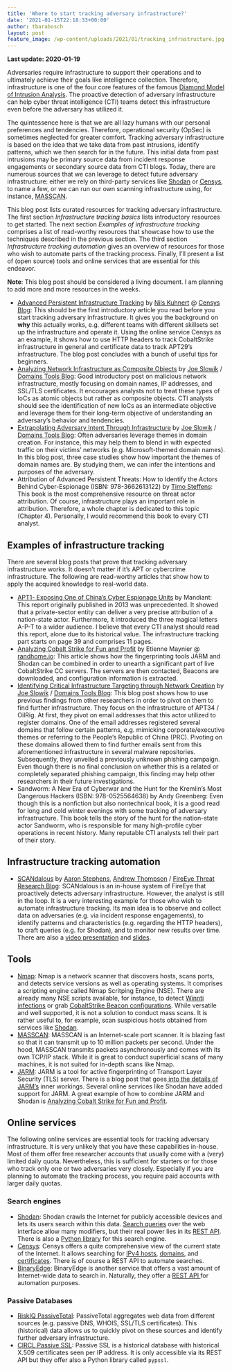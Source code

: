 ```yaml
---
title: 'Where to start tracking adversary infrastructure?'
date: '2021-01-15T22:18:33+00:00'
author: tbarabosch
layout: post
feature_image: /wp-content/uploads/2021/01/tracking_infrastructure.jpg
---
```


**Last update: 2020-01-19**

Adversaries require infrastructure to support their operations and to ultimately achieve their goals like intelligence collection. Therefore, infrastructure is one of the four core features of the famous [Diamond Model of Intrusion Analysis](https://www.activeresponse.org/wp-content/uploads/2013/07/diamond.pdf). The proactive detection of adversary infrastructure can help cyber threat intelligence (CTI) teams detect this infrastructure even before the adversary has utilized it.

<!--more-->

The quintessence here is that we are all lazy humans with our personal preferences and tendencies. Therefore, operational security (OpSec) is sometimes neglected for greater comfort. Tracking adversary infrastructure is based on the idea that we take data from past intrusions, identify patterns, which we then search for in the future. This initial data from past intrusions may be primary source data from incident response engagements or secondary source data from CTI blogs. Today, there are numerous sources that we can leverage to detect future adversary infrastructure: either we rely on third-party services like [Shodan](https://www.shodan.io/) or [Censys](https://censys.io/), to name a few, or we can run our own scanning infrastructure using, for instance, [MASSCAN](https://github.com/robertdavidgraham/masscan).

This blog post lists curated resources for tracking adversary infrastructure. The first section *Infrastructure tracking basics* lists introductory resources to get started. The next section *Examples of infrastructure tracking* comprises a list of read-worthy resources that showcase how to use the techniques described in the previous section. The third section *Infrastructure tracking automation* gives an overview of resources for those who wish to automate parts of the tracking process. Finally, I’ll present a list of (open source) tools and online services that are essential for this endeavor.

**Note**: This blog post should be considered a living document. I am planning to add more and more resources in the weeks.

- [Advanced Persistent Infrastructure Tracking](https://censys.io/advanced-persistent-infrastructure-tracking/) by [Nils Kuhnert](https://twitter.com/0x3c7) @ [Censys Blog](https://censys.io/resources/): This should be the first introductory article you read before you start tracking adversary infrastructure. It gives you the background on **why** this actually works, e.g. different teams with different skillsets set up the infrastructure and operate it. Using the online service Censys as an example, it shows how to use HTTP headers to track CobaltStrike infrastructure in general and certificate data to track APT29’s infrastructure. The blog post concludes with a bunch of useful tips for beginners.
- [Analyzing Network Infrastructure as Composite Objects](https://www.domaintools.com/resources/blog/analyzing-network-infrastructure-as-composite-objects) by [Joe Slowik](https://twitter.com/jfslowik) / [Domains Tools Blog](https://www.domaintools.com/resources/blog/): Good introductory post on malicious network infrastructure, mostly focusing on domain names, IP addresses, and SSL/TLS certificates. It encourages analysts not to treat these types of IoCs as atomic objects but rather as composite objects. CTI analysts should see the identification of new IoCs as an intermediate objective and leverage them for their long-term objective of understanding an adversary’s behavior and tendencies.
- [Extrapolating Adversary Intent Through Infrastructure](https://www.domaintools.com/resources/blog/extrapolating-adversary-intent-through-infrastructure) by [Joe Slowik](https://twitter.com/jfslowik) / [Domains Tools Blog](https://www.domaintools.com/resources/blog/): Often adversaries leverage themes in domain creation. For instance, this may help them to blend in with expected traffic on their victims’ networks (e.g. Microsoft-themed domain names). In this blog post, three case studies show how important the themes of domain names are. By studying them, we can infer the intentions and purposes of the adversary.
- Attribution of Advanced Persistent Threats: How to Identify the Actors Behind Cyber-Espionage (ISBN: 978-3662613122) by [Timo Steffens](https://twitter.com/Timo_Steffens): This book is the most comprehensive resource on threat actor attribution. Of course, infrastructure plays an important role in attribution. Therefore, a whole chapter is dedicated to this topic (Chapter 4). Personally, I would recommend this book to every CTI analyst.

## Examples of infrastructure tracking

There are several blog posts that prove that tracking adversary infrastructure works. It doesn’t matter if it’s APT or cybercrime infrastructure. The following are read-worthy articles that show how to apply the acquired knowledge to real-world data.

- [APT1- Exposing One of China’s Cyber Espionage Units](https://www.fireeye.com/content/dam/fireeye-www/services/pdfs/mandiant-apt1-report.pdf) by Mandiant: This report originally published in 2013 was unprecedented. It showed that a private-sector entity can deliver a very precise attribution of a nation-state actor. Furthermore, it introduced the three magical letters A-P-T to a wider audience. I believe that every CTI analyst should read this report, alone due to its historical value. The infrastructure tracking part starts on page 39 and comprises 11 pages.
- [Analyzing Cobalt Strike for Fun and Profit](https://www.randhome.io/blog/2020/12/20/analyzing-cobalt-strike-for-fun-and-profit/) by Etienne Maynier @ [randhome.io](https://www.randhome.io/): This article shows how the fingerprinting tools JARM and Shodan can be combined in order to unearth a significant part of live CobaltStrike CC servers. The servers are then contacted, Beacons are downloaded, and configuration information is extracted.
- [Identifying Critical Infrastructure Targeting through Network Creation](https://www.domaintools.com/resources/blog/identifying-critical-infrastructure-targeting-through-network-creation) by [Joe Slowik](https://twitter.com/jfslowik) / [Domains Tools Blog](https://www.domaintools.com/resources/blog/): This blog post shows how to use previous findings from other researchers in order to pivot on them to find further infrastructure. They focus on the infrastructure of APT34 / OilRig. At first, they pivot on email addresses that this actor utilized to register domains. One of the email addresses registered several domains that follow certain patterns, e.g. mimicking corporate/executive themes or referring to the People’s Republic of China (PRC). Pivoting on these domains allowed them to find further emails sent from this aforementioned infrastructure in several malware repositories. Subsequently, they unveiled a previously unknown phishing campaign. Even though there is no final conclusion on whether this is a related or completely separated phishing campaign, this finding may help other researchers in their future investigations.
- Sandworm: A New Era of Cyberwar and the Hunt for the Kremlin’s Most Dangerous Hackers (ISBN: 978-0525564638) by Andy Greenberg: Even though this is a nonfiction but also nontechnical book, it is a good read for long and cold winter evenings with some tracking of adversary infrastructure. This book tells the story of the hunt for the nation-state actor Sandworm, who is responsible for many high-profile cyber operations in recent history. Many reputable CTI analysts tell their part of their story.

## <span class="ez-toc-section" id="Infrastructure_tracking_automation"></span>Infrastructure tracking automation<span class="ez-toc-section-end"></span>

- [SCANdalous](https://www.fireeye.com/blog/threat-research/2020/07/scandalous-external-detection-using-network-scan-data-and-automation.html) by [Aaron Stephens](https://twitter.com/x04steve), [Andrew Thompson](https://twitter.com/anthomsec) / [FireEye Threat Research Blog](https://www.fireeye.com/blog/threat-research.html): SCANdalous is an in-house system of FireEye that proactively detects adversary infrastructure. However, the analyst is still in the loop. It is a very interesting example for those who wish to automate infrastructure tracking. Its main idea is to observe and collect data on adversaries (e.g. via incident response engagements), to identify patterns and characteristics (e.g. regarding the HTTP headers), to craft queries (e.g. for Shodan), and to monitor new results over time. There are also a [video presentation](https://www.youtube.com/watch?v=x1tEOkY-7JE) and [slides](https://raw.githubusercontent.com/aaronst/talks/master/scanttouchthis.pdf).

## Tools

- [Nmap](https://nmap.org/): Nmap is a network scanner that discovers hosts, scans ports, and detects service versions as well as operating systems. It comprises a scripting engine called Nmap Scritping Engine (NSE). There are already many NSE scripts available, for instance, to detect [Winnti infections](https://github.com/TKCERT/winnti-nmap-script) or grab [CobaltStrike Beacon configurations](https://github.com/whickey-r7/grab_beacon_config/blob/main/grab_beacon_config.nse). While versatile and well supported, it is not a solution to conduct mass scans. It is rather useful to, for example, scan suspicious hosts obtained from services like [Shodan](https://www.shodan.io/).
- [MASSCAN](https://github.com/robertdavidgraham/masscan): MASSCAN is an Internet-scale port scanner. It is blazing fast so that it can transmit up to 10 million packets per second. Under the hood, MASSCAN transmits packets asynchronously and comes with its own TCP/IP stack. While it is great to conduct superficial scans of many machines, it is not suited for in-depth scans like Nmap.
- [JARM](https://github.com/salesforce/jarm): JARM is a tool for active fingerprinting of Transport Layer Security (TLS) server. There is a blog post that goes[ into the details of JARM’s](<http://Easily Identify Malicious Servers on the Internet with JARM>) inner workings. Several online services like Shodan have added support for JARM. A great example of how to combine JARM and Shodan is [Analyzing Cobalt Strike for Fun and Profit](https://www.randhome.io/blog/2020/12/20/analyzing-cobalt-strike-for-fun-and-profit/).

## Online services

The following online services are essential tools for tracking adversary infrastructure. It is very unlikely that you have these capabilities in-house. Most of them offer free researcher accounts that usually come with a (very) limited daily quota. Nevertheless, this is sufficient for starters or for those who track only one or two adversaries very closely. Especially if you are planning to automate the tracking process, you require paid accounts with larger daily quotas.

### Search engines

- [Shodan](https://www.shodan.io/): Shodan crawls the Internet for publicly accessible devices and lets its users search within this data. [Search queries](https://help.shodan.io/the-basics/search-query-fundamentals) over the web interface allow many modifiers, but their real power lies in its [REST API](https://developer.shodan.io/api). There is also a [Python library](https://shodan.readthedocs.io/en/latest/) for this search engine.
- [Censys](https://censys.io/): Censys offers a quite comprehensive view of the current state of the Internet. It allows searching for [IPv4 hosts](https://censys.io/ipv4), [domains](https://censys.io/domain), and [certificates](https://censys.io/certificates). There is of course a REST API to automate searches.
- [BinaryEdge](https://www.binaryedge.io/): BinaryEdge is another service that offers a vast amount of Internet-wide data to search in. Naturally, they offer a [REST API ](https://docs.binaryedge.io/api-v2/)for automation purposes.

### Passive Databases

- [RiskIQ PassiveTotal](https://community.riskiq.com/): PassiveTotal aggregates web data from different sources (e.g. passive DNS, WHOIS, SSL/TLS certificates). This (historical) data allows us to quickly pivot on these sources and identify further adversary infrastructure.
- [CIRCL Passive SSL](https://www.circl.lu/services/passive-ssl/): Passive SSL is a historical database with historical X.509 certificates seen per IP address. It is only accessible via its REST API but they offer also a Python library called `pypssl`.
